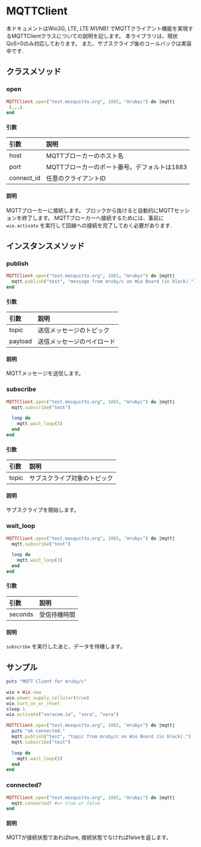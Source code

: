 # MQTTClient

本ドキュメントはWio3G, LTE, LTE M1/NB1 でMQTTクライアント機能を実現するMQTTClientクラスについての説明を記します。
本ライブラリは、現状QoS=0のみ対応しております。
また、サブスクライブ後のコールバックは実装中です.

## クラスメソッド

### open

```ruby
MQTTClient.open("test.mosquitto.org", 1883, "mrubyc") do |mqtt|
 (...)
end
```

#### 引数

|引数|説明|
|:--|:--|
|host|MQTTブローカーのホスト名|
|port|MQTTブローカーのポート番号。デフォルトは1883|
|connect_id|任意のクライアントID|

#### 説明

MQTTブローカーに接続します。
ブロックから抜けると自動的にMQTTセッションを終了します。
MQTTブローカーへ接続するためには、事前に ```wio.activate``` を実行して回線への接続を完了しておく必要があります.

## インスタンスメソッド

### publish

```ruby
MQTTClient.open("test.mosquitto.org", 1883, "mrubyc") do |mqtt|
  mqtt.publish("test", "message from mruby/c on Wio Board (in block).")
end
```

#### 引数

|引数|説明|
|:--|:--|
|topic|送信メッセージのトピック|
|payload|送信メッセージのペイロード|

#### 説明

MQTTメッセージを送信します。

### subscribe

```ruby
MQTTClient.open("test.mosquitto.org", 1883, "mrubyc") do |mqtt|
  mqtt.subscribe("test")

  loop do
    mqtt.wait_loop(3)
  end
end
```

#### 引数

|引数|説明|
|:--|:--|
|topic|サブスクライブ対象のトピック|

#### 説明

サブスクライブを開始します。


### wait_loop

```ruby
MQTTClient.open("test.mosquitto.org", 1883, "mrubyc") do |mqtt|
  mqtt.subscribe("test")

  loop do
    mqtt.wait_loop(3)
  end
end
```

#### 引数

|引数|説明|
|:--|:--|
|seconds|受信待機時間|

#### 説明

`subscribe` を実行したあと、データを待機します。


## サンプル

```ruby:mqtt.rb
puts "MQTT Client for mruby/c"

wio = Wio.new
wio.power_supply_cellular(true)
wio.turn_on_or_reset
sleep 1
wio.activate("soracom.io", "sora", "sora")

MQTTClient.open("test.mosquitto.org", 1883, "mrubyc") do |mqtt|
  puts "ok connected."
  mqtt.publish("test", "topic from mruby/c on Wio Board (in block).")
  mqtt.subscribe("test")

  loop do
    mqtt.wait_loop(3)
  end
end
```

### connected?

```ruby
MQTTClient.open("test.mosquitto.org", 1883, "mrubyc") do |mqtt|
  mqtt.connected? #=> true or false
end
```

#### 説明

MQTTが接続状態であればture, 接続状態でなければfalseを返します。


